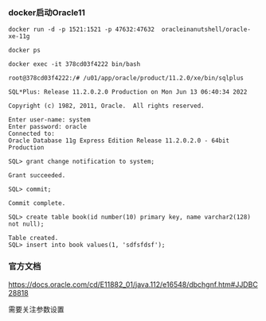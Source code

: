 ### docker启动Oracle11
```shell
docker run -d -p 1521:1521 -p 47632:47632  oracleinanutshell/oracle-xe-11g

docker ps

docker exec -it 378cd03f4222 bin/bash

root@378cd03f4222:/# /u01/app/oracle/product/11.2.0/xe/bin/sqlplus

SQL*Plus: Release 11.2.0.2.0 Production on Mon Jun 13 06:40:34 2022

Copyright (c) 1982, 2011, Oracle.  All rights reserved.

Enter user-name: system
Enter password: oracle
Connected to:
Oracle Database 11g Express Edition Release 11.2.0.2.0 - 64bit Production

SQL> grant change notification to system;

Grant succeeded.

SQL> commit;

Commit complete.

SQL> create table book(id number(10) primary key, name varchar2(128) not null);

Table created.
SQL> insert into book values(1, 'sdfsfdsf');
```

### 官方文档
https://docs.oracle.com/cd/E11882_01/java.112/e16548/dbchgnf.htm#JJDBC28818

需要关注参数设置